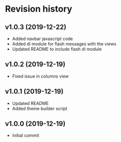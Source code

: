 Revision history
=================================



v1.0.3 (2019-12-22)
---------------------------------
* Added navbar javascript code
* Added di module for flash messages with the views
* Updated README to include flash di module



v1.0.2 (2019-12-19)
---------------------------------
* Fixed issue in columns view



v1.0.1 (2019-12-19)
---------------------------------
* Updated README
* Added theme builder script



v1.0.0 (2019-12-19)
---------------------------------
* Initial commit
